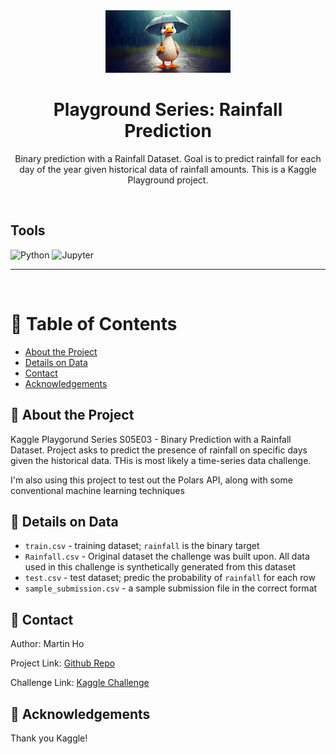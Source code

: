 <div align="center">

  <img src="assets/header.png" alt="logo" width="200" height="auto" />
  <h1>Playground Series: Rainfall Prediction</h1>
  
  <p>
    Binary prediction with a Rainfall Dataset. Goal is to predict rainfall for each day of the year given historical data of rainfall amounts. This is a Kaggle Playground project.
  </p>

</div>

<br />

<!-- Badges -->

## Tools

![Python](https://img.shields.io/badge/Python-FFD43B?style=for-the-badge&logo=python&logoColor=blue)
![Jupyter](https://img.shields.io/badge/Jupyter-F37626.svg?&style=for-the-badge&logo=Jupyter&logoColor=white)

---

<br />

<!-- Table of Contents -->

# :notebook_with_decorative_cover: Table of Contents

- [About the Project](#star2-about-the-project)
- [Details on Data](#bookmark_tabs-details-on-data)
- [Contact](#handshake-contact)
- [Acknowledgements](#gem-acknowledgements)

<!-- About the Project -->

## :star2: About the Project

Kaggle Playgorund Series S05E03 - Binary Prediction with a Rainfall Dataset. Project asks to predict the presence of rainfall on specific days given the historical data. THis is most likely a time-series data challenge.
    
I'm also using this project to test out the Polars API, along with some conventional machine learning techniques


## :bookmark_tabs: Details on Data

* `train.csv` - training dataset; `rainfall` is the binary target
* `Rainfall.csv` - Original dataset the challenge was built upon. All data used in this challenge is synthetically generated from this dataset
* `test.csv` - test dataset; predic the probability of `rainfall` for each row
* `sample_submission.csv` - a sample submission file in the correct format

## :handshake: Contact

Author: Martin Ho

Project Link: [Github Repo ](https://github.com/minimartzz/kaggle-rainfall-prediction)

Challenge Link: [Kaggle Challenge](https://www.kaggle.com/competitions/playground-series-s5e3/data)

<!-- Acknowledgments -->

## :gem: Acknowledgements

Thank you Kaggle!
